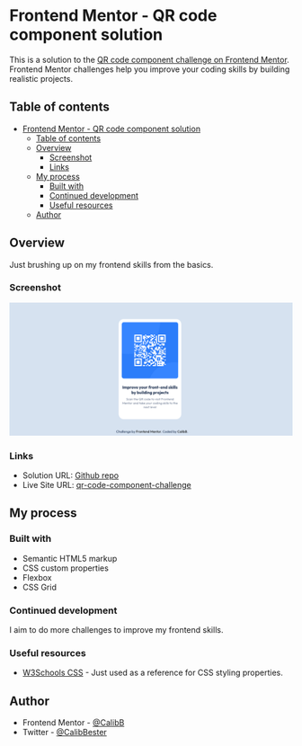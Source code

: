 # Frontend Mentor - QR code component solution

This is a solution to the [QR code component challenge on Frontend Mentor](https://www.frontendmentor.io/challenges/qr-code-component-iux_sIO_H). Frontend Mentor challenges help you improve your coding skills by building realistic projects. 

## Table of contents

- [Frontend Mentor - QR code component solution](#frontend-mentor---qr-code-component-solution)
  - [Table of contents](#table-of-contents)
  - [Overview](#overview)
    - [Screenshot](#screenshot)
    - [Links](#links)
  - [My process](#my-process)
    - [Built with](#built-with)
    - [Continued development](#continued-development)
    - [Useful resources](#useful-resources)
  - [Author](#author)

## Overview

Just brushing up on my frontend skills from the basics.

### Screenshot

![Screenshot](./images/Screenshot%20of%20Frontend%20Mentor%20QR%20code%20component.png)

### Links

- Solution URL: [Github repo](https://github.com/CalibB/qr-code-component-challenge)
- Live Site URL: [qr-code-component-challenge](https://calibb.github.io/qr-code-component-challenge/)

## My process

### Built with

- Semantic HTML5 markup
- CSS custom properties
- Flexbox
- CSS Grid

### Continued development

I aim to do more challenges to improve my frontend skills.

### Useful resources

- [W3Schools CSS](https://www.w3schools.com/css/default.asp) - Just used as a reference for CSS styling properties.

## Author

- Frontend Mentor - [@CalibB](https://www.frontendmentor.io/profile/CalibB)
- Twitter - [@CalibBester](https://www.twitter.com/CalibBester)
